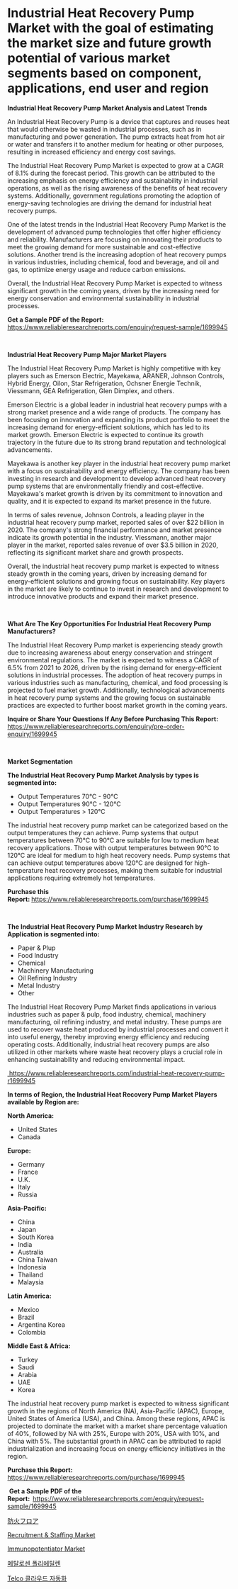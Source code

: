 <p><h1>Industrial Heat Recovery Pump Market with the goal of estimating the market size and future growth potential of various market segments based on component, applications, end user and region</h1></p><p><strong>Industrial Heat Recovery Pump Market Analysis and Latest Trends</strong></p>
<p><p>An Industrial Heat Recovery Pump is a device that captures and reuses heat that would otherwise be wasted in industrial processes, such as in manufacturing and power generation. The pump extracts heat from hot air or water and transfers it to another medium for heating or other purposes, resulting in increased efficiency and energy cost savings.</p><p>The Industrial Heat Recovery Pump Market is expected to grow at a CAGR of 8.1% during the forecast period. This growth can be attributed to the increasing emphasis on energy efficiency and sustainability in industrial operations, as well as the rising awareness of the benefits of heat recovery systems. Additionally, government regulations promoting the adoption of energy-saving technologies are driving the demand for industrial heat recovery pumps.</p><p>One of the latest trends in the Industrial Heat Recovery Pump Market is the development of advanced pump technologies that offer higher efficiency and reliability. Manufacturers are focusing on innovating their products to meet the growing demand for more sustainable and cost-effective solutions. Another trend is the increasing adoption of heat recovery pumps in various industries, including chemical, food and beverage, and oil and gas, to optimize energy usage and reduce carbon emissions.</p><p>Overall, the Industrial Heat Recovery Pump Market is expected to witness significant growth in the coming years, driven by the increasing need for energy conservation and environmental sustainability in industrial processes.</p></p>
<p><strong>Get a Sample PDF of the Report:&nbsp;</strong> <a href="https://www.reliableresearchreports.com/enquiry/request-sample/1699945">https://www.reliableresearchreports.com/enquiry/request-sample/1699945</a></p>
<p>&nbsp;</p>
<p><strong>Industrial Heat Recovery Pump Major Market Players</strong></p>
<p><p>The Industrial Heat Recovery Pump Market is highly competitive with key players such as Emerson Electric, Mayekawa, ARANER, Johnson Controls, Hybrid Energy, Oilon, Star Refrigeration, Ochsner Energie Technik, Viessmann, GEA Refrigeration, Glen Dimplex, and others. </p><p>Emerson Electric is a global leader in industrial heat recovery pumps with a strong market presence and a wide range of products. The company has been focusing on innovation and expanding its product portfolio to meet the increasing demand for energy-efficient solutions, which has led to its market growth. Emerson Electric is expected to continue its growth trajectory in the future due to its strong brand reputation and technological advancements.</p><p>Mayekawa is another key player in the industrial heat recovery pump market with a focus on sustainability and energy efficiency. The company has been investing in research and development to develop advanced heat recovery pump systems that are environmentally friendly and cost-effective. Mayekawa's market growth is driven by its commitment to innovation and quality, and it is expected to expand its market presence in the future.</p><p>In terms of sales revenue, Johnson Controls, a leading player in the industrial heat recovery pump market, reported sales of over $22 billion in 2020. The company's strong financial performance and market presence indicate its growth potential in the industry. Viessmann, another major player in the market, reported sales revenue of over $3.5 billion in 2020, reflecting its significant market share and growth prospects.</p><p>Overall, the industrial heat recovery pump market is expected to witness steady growth in the coming years, driven by increasing demand for energy-efficient solutions and growing focus on sustainability. Key players in the market are likely to continue to invest in research and development to introduce innovative products and expand their market presence.</p></p>
<p>&nbsp;</p>
<p><strong>What Are The Key Opportunities For Industrial Heat Recovery Pump Manufacturers?</strong></p>
<p><p>The Industrial Heat Recovery Pump market is experiencing steady growth due to increasing awareness about energy conservation and stringent environmental regulations. The market is expected to witness a CAGR of 6.5% from 2021 to 2026, driven by the rising demand for energy-efficient solutions in industrial processes. The adoption of heat recovery pumps in various industries such as manufacturing, chemical, and food processing is projected to fuel market growth. Additionally, technological advancements in heat recovery pump systems and the growing focus on sustainable practices are expected to further boost market growth in the coming years.</p></p>
<p><strong>Inquire or Share Your Questions If Any Before Purchasing This Report:</strong> <a href="https://www.reliableresearchreports.com/enquiry/pre-order-enquiry/1699945">https://www.reliableresearchreports.com/enquiry/pre-order-enquiry/1699945</a></p>
<p>&nbsp;</p>
<p><strong>Market Segmentation</strong></p>
<p><strong>The Industrial Heat Recovery Pump Market Analysis by types is segmented into:</strong></p>
<p><ul><li>Output Temperatures 70°C - 90°C</li><li>Output Temperatures 90°C - 120°C</li><li>Output Temperatures > 120°C</li></ul></p>
<p><p>The industrial heat recovery pump market can be categorized based on the output temperatures they can achieve. Pump systems that output temperatures between 70°C to 90°C are suitable for low to medium heat recovery applications. Those with output temperatures between 90°C to 120°C are ideal for medium to high heat recovery needs. Pump systems that can achieve output temperatures above 120°C are designed for high-temperature heat recovery processes, making them suitable for industrial applications requiring extremely hot temperatures.</p></p>
<p><strong>Purchase this Report:&nbsp;</strong><a href="https://www.reliableresearchreports.com/purchase/1699945">https://www.reliableresearchreports.com/purchase/1699945</a></p>
<p>&nbsp;</p>
<p><strong>The Industrial Heat Recovery Pump Market Industry Research by Application is segmented into:</strong></p>
<p><ul><li>Paper & Plup</li><li>Food Industry</li><li>Chemical</li><li>Machinery Manufacturing</li><li>Oil Refining Industry</li><li>Metal Industry</li><li>Other</li></ul></p>
<p><p>The Industrial Heat Recovery Pump Market finds applications in various industries such as paper & pulp, food industry, chemical, machinery manufacturing, oil refining industry, and metal industry. These pumps are used to recover waste heat produced by industrial processes and convert it into useful energy, thereby improving energy efficiency and reducing operating costs. Additionally, industrial heat recovery pumps are also utilized in other markets where waste heat recovery plays a crucial role in enhancing sustainability and reducing environmental impact.</p></p>
<p><a href="https://www.reliableresearchreports.com/industrial-heat-recovery-pump-r1699945">&nbsp;https://www.reliableresearchreports.com/industrial-heat-recovery-pump-r1699945</a></p>
<p><strong>In terms of Region, the Industrial Heat Recovery Pump Market Players available by Region are:</strong></p>
<p>
    <p> <strong> North America: </strong>
        <ul>
            <li>United States</li>
            <li>Canada</li>
        </ul>
        </p> 
    <p> <strong> Europe: </strong>
        <ul>
            <li>Germany</li>
            <li>France</li>
            <li>U.K.</li>
            <li>Italy</li>
            <li>Russia</li>
        </ul>
        </p> 
    <p> <strong> Asia-Pacific: </strong>
        <ul>
            <li>China</li>
            <li>Japan</li>
            <li>South Korea</li>
            <li>India</li>
            <li>Australia</li>
            <li>China Taiwan</li>
            <li>Indonesia</li>
            <li>Thailand</li>
            <li>Malaysia</li>
        </ul>
        </p> 
    <p> <strong> Latin America: </strong>
        <ul>
            <li>Mexico</li>
            <li>Brazil</li>
            <li>Argentina Korea</li>
            <li>Colombia</li>
        </ul>
        </p> 
    <p> <strong> Middle East & Africa: </strong>
        <ul>
            <li>Turkey</li>
            <li>Saudi</li>
            <li>Arabia</li>
            <li>UAE</li>
            <li>Korea</li>
        </ul>
    </p>
    </p>
<p><p>The industrial heat recovery pump market is expected to witness significant growth in the regions of North America (NA), Asia-Pacific (APAC), Europe, United States of America (USA), and China. Among these regions, APAC is projected to dominate the market with a market share percentage valuation of 40%, followed by NA with 25%, Europe with 20%, USA with 10%, and China with 5%. The substantial growth in APAC can be attributed to rapid industrialization and increasing focus on energy efficiency initiatives in the region.</p></p>
<p><strong>Purchase this Report: </strong><a href="https://www.reliableresearchreports.com/purchase/1699945">https://www.reliableresearchreports.com/purchase/1699945</a></p>
<p>&nbsp;<strong>Get a Sample PDF of the Report:&nbsp;&nbsp;</strong><a href="https://www.reliableresearchreports.com/enquiry/request-sample/1699945">https://www.reliableresearchreports.com/enquiry/request-sample/1699945</a></p>
<p><strong></strong></p>
<p><p><a href="https://medium.com/@jordymiller39/%E9%98%B2%E7%81%AB%E5%BA%8A%E5%B8%82%E5%A0%B4-%E3%82%BF%E3%82%A4%E3%83%97-%E3%82%A2%E3%83%97%E3%83%AA%E3%82%B1%E3%83%BC%E3%82%B7%E3%83%A7%E3%83%B3-%E5%9C%B0%E7%90%86%E3%81%AB%E3%82%88%E3%82%8B%E5%8C%85%E6%8B%AC%E7%9A%84%E3%81%AA%E8%A9%95%E4%BE%A1-e5512cdbf464">防火フロア</a></p><p><a href="https://www.linkedin.com/pulse/analyzing-recruitment-amp-staffing-market-global-industry-perspective-oze9c?trackingId=t0ynJ3fuGWVWmlCBWjRgyQ%3D%3D">Recruitment & Staffing Market</a></p><p><a href="https://github.com/EbonyHane1955/Market-Research-Report-List-1/blob/main/immunopotentiator-market.md">Immunopotentiator Market</a></p><p><a href="https://medium.com/@jewelmohr02/%EB%A9%94%ED%83%88%EB%A1%9C%EC%84%BC-%ED%8F%B4%EB%A6%AC%EC%97%90%ED%8B%B8%EB%A0%8C-%EC%8B%9C%EC%9E%A5-%EC%A0%90%EC%9C%A0%EC%9C%A8-%EB%B3%80%ED%99%94-%EB%B0%8F-%EC%8B%9C%EC%9E%A5-%EC%84%B1%EC%9E%A5-%ED%8A%B8%EB%A0%8C%EB%93%9C-2024-2031-72c6a2a6074a">메탈로센 폴리에틸렌</a></p><p><a href="https://github.com/TitusBoyer1/Market-Research-Report-List-1/blob/main/404655364598.md">Telco 클라우드 자동화</a></p></p>